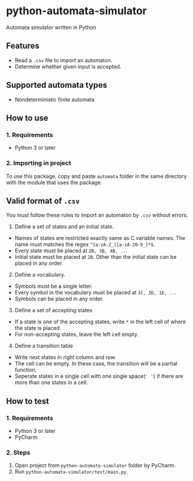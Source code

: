 # python-automata-simulator
Automata simulator written in Python

## Features
* Read a `.csv` file to import an automaton.
* Determine whether given input is accepted.

## Supported automata types
* Nondeterministic finite automata

## How to use

### 1. Requirements
* Python 3 or later

### 2. Importing in project
To use this package, copy and paste `automata` folder in the same directory with the module that uses the package.

## Valid format of `.csv`
You must follow these rules to import an automaton by `.csv` without errors.

1. Define a set of states and an initial state.
  * Names of states are restricted exactly same as C variable names. The name must matches the regex `^[a-zA-Z_][a-zA-Z0-9_]*$`.
  * Every state must be placed at `2B, 3B, 4B, ..`.
  * Initial state must be placed at `2B`. Other than the initial state can be placed in any order.

2. Define a vocabulary.
  * Symbols must be a single letter.
  * Every symbol in the vocabulary must be placed at `1C, 1D, 1E, ..`.
  * Symbols can be placed in any order.

3. Define a set of accepting states
  * If a state is one of the accepting states, write `*` in the left cell of where the state is placed.
  * For non-accepting states, leave the left cell empty.

4. Define a transition table
  * Write next states in right column and row.
  * The cell can be empty. In these case, the transition will be a partial function.
  * Seperate states in a single cell with one single space(`' '`) if there are more than one states in a cell.

## How to test

### 1. Requirements
* Python 3 or later
* PyCharm

### 2. Steps
1. Open project from `python-automata-simulator` folder by PyCharm.
2. Run `python-automata-simulator/test/main.py`.
